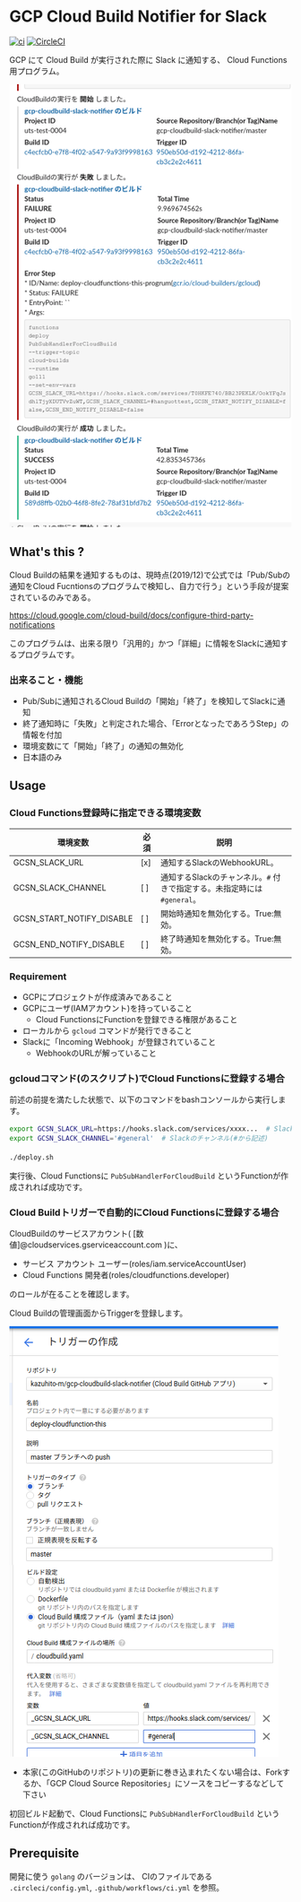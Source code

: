 
GCP Cloud Build Notifier for Slack
==================================

[![ci](https://github.com/kazuhito-m/gcp-cloudbuild-slack-notifier/actions/workflows/ci.yml/badge.svg)](https://github.com/kazuhito-m/gcp-cloudbuild-slack-notifier/actions/workflows/ci.yml)
[![CircleCI](https://dl.circleci.com/status-badge/img/gh/kazuhito-m/gcp-cloudbuild-slack-notifier/tree/main.svg?style=svg)](https://dl.circleci.com/status-badge/redirect/gh/kazuhito-m/gcp-cloudbuild-slack-notifier/tree/main)

GCP にて Cloud Build が実行された際に Slack に通知する、 Cloud Functions 用プログラム。

![Slack通知結果のスクリーンショット](doc/screenshot.png)

## What's this ?

Cloud Buildの結果を通知するものは、現時点(2019/12)で公式では「Pub/Subの通知をCloud Fucntionsのプログラムで検知し、自力で行う」という手段が提案されているのみである。

https://cloud.google.com/cloud-build/docs/configure-third-party-notifications

このプログラムは、出来る限り「汎用的」かつ「詳細」に情報をSlackに通知するプログラムです。

### 出来ること・機能

- Pub/Subに通知されるCloud Buildの「開始」「終了」を検知してSlackに通知
- 終了通知時に「失敗」と判定された場合、「ErrorとなったであろうStep」の情報を付加
- 環境変数にて「開始」「終了」の通知の無効化
- 日本語のみ

## Usage

### Cloud Functions登録時に指定できる環境変数

| 環境変数                      | 必須  | 説明                                             |
| ------------------------- | --- | ---------------------------------------------- |
| GCSN_SLACK_URL            | [x] | 通知するSlackのWebhookURL。                          |
| GCSN_SLACK_CHANNEL        | [ ] | 通知するSlackのチャンネル。`#` 付きで指定する。未指定時には `#general`。 |
| GCSN_START_NOTIFY_DISABLE | [ ] | 開始時通知を無効化する。True:無効。                           |
| GCSN_END_NOTIFY_DISABLE | [ ] | 終了時通知を無効化する。True:無効。                           |

### Requirement

- GCPにプロジェクトが作成済みであること
- GCPにユーザ(IAMアカウント)を持っていること
    - Cloud FunctionsにFunctionを登録できる権限があること
- ローカルから `gcloud` コマンドが発行できること
- Slackに「Incoming Webhook」が登録されていること
    - WebhookのURLが解っていること

### gcloudコマンド(のスクリプト)でCloud Functionsに登録する場合

前述の前提を満たした状態で、以下のコマンドをbashコンソールから実行します。

```bash
export GCSN_SLACK_URL=https://hooks.slack.com/services/xxxx...  # SlackのWebhookURL
export GCSN_SLACK_CHANNEL='#general'  # Slackのチャンネル(#から記述)

./deploy.sh
```
実行後、Cloud Functionsに `PubSubHandlerForCloudBuild` というFunctionが作成されれば成功です。

### Cloud Buildトリガーで自動的にCloud Functionsに登録する場合

CloudBuildのサービスアカウント( [数値]@cloudservices.gserviceaccount.com )に、

- サービス アカウント ユーザー(roles/iam.serviceAccountUser)
- Cloud Functions 開発者(roles/cloudfunctions.developer)

のロールが在ることを確認します。

Cloud Buildの管理画面からTriggerを登録します。

![CloudBuildへの登録画面](doc/register-trigger.png)

- 本家(このGitHubのリポジトリ)の更新に巻き込まれたくない場合は、Forkするか、「GCP Cloud Source Repositories」にソースをコピーするなどして下さい

初回ビルド起動で、Cloud Functionsに `PubSubHandlerForCloudBuild` というFunctionが作成されれば成功です。

## Prerequisite

開発に使う `golang` のバージョンは、 CIのファイルである `.circleci/config.yml`, `.github/workflows/ci.yml` を参照。
